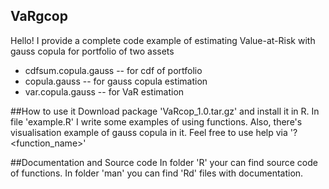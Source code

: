 ## VaRgcop
Hello! I provide a complete code example of estimating Value-at-Risk with gauss copula for portfolio of two assets
+ cdfsum.copula.gauss -- for cdf of portfolio 
+ copula.gauss      -- for gauss copula estimation
+ var.copula.gauss  -- for VaR estimation

##How to use it
Download package 'VaRcop_1.0.tar.gz' and install it in R. In file 'example.R' I write some examples of using functions.
Also, there's visualisation example of gauss copula in it. Feel free to use help via '?<function_name>'

##Documentation and Source code
In folder 'R' your can find source code of functions. In folder 'man' you can find 'Rd' files with documentation.
